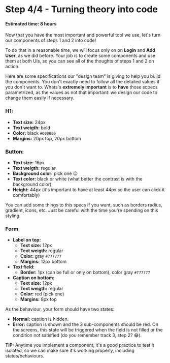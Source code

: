 # Step 4/4 - Turning theory into code
#### Estimated time: 8 hours

Now that you have the most important and powerful tool we use, let's turn our components of steps 1 and 2 into code!

To do that in a reasonable time, we will focus only on on **Login** and **Add User**, as we did before. Your job is to create some components and use them at both UIs, so you can see all of the thoughts of steps 1 and 2 on action.

Here are some specifications our "design team" is giving to help you build the components. You don't exactly need to follow all the detailed values if you don't want to. Whats's __extremely important__ is to __have__ those scpecs parametrized, as the values as not that important: we design our code to change them easily if necessary.

### H1: 
+ __Text size:__ 24px
+ __Text weigth:__ bold
+ __Color:__ black `#000000`
+ __Margins:__ 20px top, 20px bottom

### Button: 
+ __Text size:__ 16px
+ __Text weigth:__ regular
+ __Background color:__ pick one 😉
+ __Text color:__ black or white (what better the contrast is with the background color)
+ __Height:__ 44px (it's important to have at least 44px so the user can click it comfortably)

You can add some things to this specs if you want, such as borders radius, gradient, icons, etc. Just be careful with the time you're spending on this styling.

### Form
+ __Label on top:__
  + __Text size:__ 12px
  + __Text weigth:__ regular
  + __Color:__ gray `#777777`
  + __Margins:__ 12px bottom
+ __Text field:__
  + __Border:__ 1px (can be full or only on bottom), color gray `#777777`
+ __Caption on bottom:__
  + __Text size:__ 12px
  + __Text weigth:__ regular
  + __Color:__ red (pick one)
  + __Margins:__ 8px top

As the behaviour, your form should have two states:

+ __Normal:__ caption is hidden.
+ __Error:__ caption is shown and the 3 sub-components should be red. On the screens, this state will be triggered when the field is not filled or the condition not satisfied (do you remember track 3, step 2? 😁).

**TIP:** Anytime you implement a component, it's a good practice to test it isolated, so we can make sure it's working properly, including states/behaviours.
